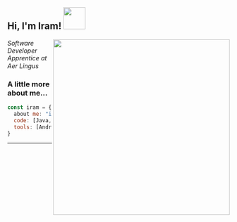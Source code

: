 <h2> Hi, I'm Iram! <img src="https://media.giphy.com/media/mGcNjsfWAjY5AEZNw6/giphy.gif" width="50"></h2>
<img align='right' src="https://user-images.githubusercontent.com/22479692/123986644-65364080-d9be-11eb-8f4f-857c21e774fb.gif" width="400" height="400">
<p><em>Software Developer Apprentice at Aer Lingus <img src="https://user-images.githubusercontent.com/22479692/123986746-7bdc9780-d9be-11eb-8630-8ea854e8e334.png" width="15">
</em></p>



### A little more about me...  

```javascript
const iram = {
  about me: "irish" | 25,
  code: [Java, Kotlin, Javascript, HTML, C#, PHP],
  tools: [Android Studio, Microsoft Visual Studio],
}
```
---
